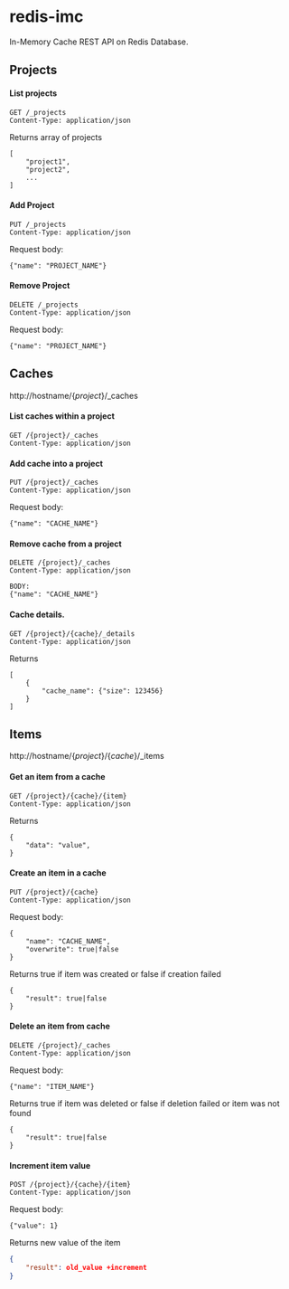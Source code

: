 redis-imc
===

In-Memory Cache REST API on Redis Database. 


Projects
---

#### List projects

```
GET /_projects
Content-Type: application/json
```

Returns array of projects

```
[
	"project1",
	"project2",
	...
]
```

#### Add Project

```
PUT /_projects
Content-Type: application/json
```

Request body:

```
{"name": "PROJECT_NAME"}
```
	 
#### Remove Project

```	
DELETE /_projects
Content-Type: application/json
```

Request body:

```
{"name": "PROJECT_NAME"}
```

Caches
---

http://hostname/{_project_}/_caches

#### List caches within a project

```
GET /{project}/_caches
Content-Type: application/json
```
	
#### Add cache into a project

```
PUT /{project}/_caches
Content-Type: application/json
```

Request body:

```
{"name": "CACHE_NAME"}
```
	
#### Remove cache from a project

```
DELETE /{project}/_caches
Content-Type: application/json

BODY:
{"name": "CACHE_NAME"}
```
	
#### Cache details. 

```
GET /{project}/{cache}/_details
Content-Type: application/json
```
Returns

```
[
	{
		"cache_name": {"size": 123456}
	}
]
```
	

Items
---

http://hostname/{_project_}/{_cache_}/_items

#### Get an item from a cache

```
GET /{project}/{cache}/{item}
Content-Type: application/json
```

Returns

```
{
	"data": "value",
}
```

#### Create an item in a cache

```
PUT /{project}/{cache}
Content-Type: application/json
```

Request body:

```
{
	"name": "CACHE_NAME",
	"overwrite": true|false
}
``` 

Returns true if item was created or false if creation failed

```
{
	"result": true|false
}
```

#### Delete an item from cache

```
DELETE /{project}/_caches
Content-Type: application/json
```

Request body:

```
{"name": "ITEM_NAME"}
``` 

Returns true if item was deleted or false if deletion failed or item was not found

```
{
	"result": true|false
}
```

#### Increment item value

```
POST /{project}/{cache}/{item}
Content-Type: application/json
```

Request body:

```
{"value": 1}
``` 

Returns new value of the item

```json
{
	"result": old_value +increment
}
```
